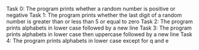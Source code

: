 Task 0: The program prints whether a random number is positive or negative
Task 1: The program prints whether the last digit of a random number is greater than or less than 5 or equal to zero
Task 2: The program prints alphabets in lower case followed by a new line
Task 3: The program prints alphabets in lower case then uppercase followed by a new line
Task 4: The program prints alphabets in lower case except for q and e

